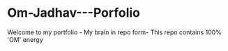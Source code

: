 # Om-Jadhav---Porfolio
Welcome to my portfolio - My brain in repo form- This repo contains 100% 'OM' energy
